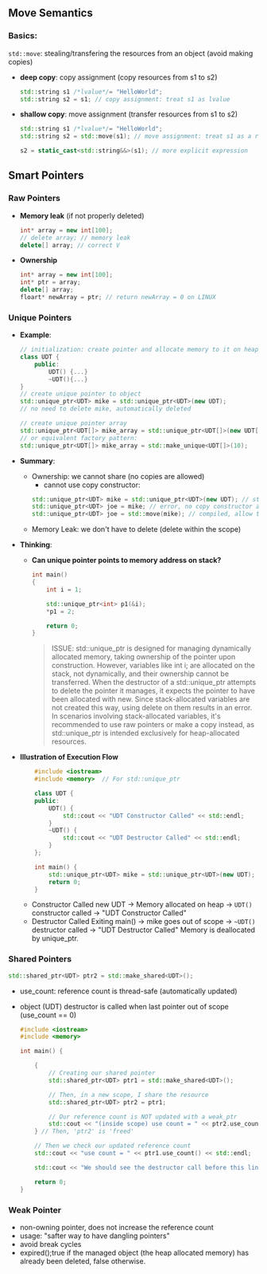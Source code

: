 ## Move Semantics
### Basics:
`std::move`: stealing/transfering the resources from an object (avoid making copies)
- **deep copy**: copy assignment (copy resources from s1 to s2)
    ```cpp
    std::string s1 /*lvalue*/= "HelloWorld";
    std::string s2 = s1; // copy assignment: treat s1 as lvalue
    ```
- **shallow copy**: move assignment (transfer resources from s1 to s2)
    ```cpp
    std::string s1 /*lvalue*/= "HelloWorld";
    std::string s2 = std::move(s1); // move assignment: treat s1 as a rvalue
    ```
    ```cpp
    s2 = static_cast<std::string&&>(s1); // more explicit expression
    ```
    
## Smart Pointers
### Raw Pointers
- **Memory leak** (if not properly deleted)
    ```cpp
    int* array = new int[100];
    // delete array; // memory leak
    delete[] array; // correct V
    ```
- **Ownership**
     ```cpp
     int* array = new int[100];
     int* ptr = array;
     delete[] array;
     floart* newArray = ptr; // return newArray = 0 on LINUX
     ```
### Unique Pointers
- **Example**:
    ```cpp
    // initialization: create pointer and allocate memory to it on heap
    class UDT {
        public:
            UDT() {...}
            ~UDT(){...}
    }
    // create unique pointer to object
    std::unique_ptr<UDT> mike = std::unique_ptr<UDT>(new UDT);
    // no need to delete mike, automatically deleted

    // create unique pointer array
    std::unique_ptr<UDT[]> mike_array = std::unique_ptr<UDT[]>(new UDT[10]);
    // or equivalent factory pattern:
    std::unique_ptr<UDT[]> mike_array = std::make_unique<UDT[]>(10);

    ```

- **Summary**:
    - Ownership: we cannot share (no copies are allowed)
        - cannot use copy constructor:
        ```cpp
        std::unique_ptr<UDT> mike = std::unique_ptr<UDT>(new UDT); // std::unique_ptr<UDT> create pointer, new UDT allocates memory
        std::unique_ptr<UDT> joe = mike; // error, no copy constructor allowed
        std::unique_ptr<UDT> joe = std::move(mike); // compiled, allow transfer ownership
        ```
    - Memory Leak: we don't have to delete (delete within the scope)

- **Thinking**:
    - **Can unique pointer points to memory address on stack?**
        ```cpp
        int main()
        {
            int i = 1;

            std::unique_ptr<int> p1(&i);
            *p1 = 2;

            return 0;
        }
        ```
        > ISSUE: std::unique_ptr is designed for managing dynamically allocated memory, taking ownership of the pointer upon construction. However, variables like int i; are allocated on the stack, not dynamically, and their ownership cannot be transferred.
        > When the destructor of a std::unique_ptr attempts to delete the pointer it manages, it expects the pointer to have been allocated with new. Since stack-allocated variables are not created this way, using delete on them results in an error.
        > In scenarios involving stack-allocated variables, it's recommended to use raw pointers or make a copy instead, as std::unique_ptr is intended exclusively for heap-allocated resources.

- **Illustration of Execution Flow**
    ```cpp
        #include <iostream>
        #include <memory>  // For std::unique_ptr

        class UDT {
        public:
            UDT() { 
                std::cout << "UDT Constructor Called" << std::endl;
            }
            ~UDT() { 
                std::cout << "UDT Destructor Called" << std::endl;
            }
        };

        int main() {
            std::unique_ptr<UDT> mike = std::unique_ptr<UDT>(new UDT);
            return 0;
        }

    ```

    - Constructor Called
      new UDT → Memory allocated on heap → `UDT()` constructor called → "UDT Constructor Called"
    - Destructor Called
      Exiting main() → mike goes out of scope → `~UDT()` destructor called → "UDT Destructor Called"
    Memory is deallocated by unique_ptr.


### Shared Pointers
```cpp
std::shared_ptr<UDT> ptr2 = std::make_shared<UDT>();
```
- use_count: reference count is thread-safe (automatically updated)
- object (UDT) destructor is called when last pointer out of scope (use_count == 0)

    ```cpp
    #include <iostream>
    #include <memory>

    int main() {

        {
            // Creating our shared pointer
            std::shared_ptr<UDT> ptr1 = std::make_shared<UDT>();

            // Then, in a new scope, I share the resource
            std::shared_ptr<UDT> ptr2 = ptr1;

            // Our reference count is NOT updated with a weak_ptr
            std::cout << "(inside scope) use count = " << ptr2.use_count() << std::endl;
        } // Then, 'ptr2' is 'freed'

        // Then we check our updated reference count
        std::cout << "use count = " << ptr1.use_count() << std::endl;

        std::cout << "We should see the destructor call before this line\n";

        return 0;
    }

    ```
    
### Weak Pointer
- non-owning pointer, does not increase the reference count
- usage: "safter way to have dangling pointers"
- avoid break cycles 
- expired();true if the managed object (the heap allocated memory) has already been deleted, false otherwise.







